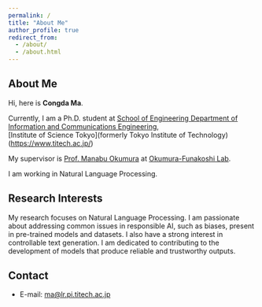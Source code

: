 ```yaml
---
permalink: /
title: "About Me"
author_profile: true
redirect_from: 
  - /about/
  - /about.html
---
```


## About Me

Hi, here is **Congda Ma**. 

Currently, I am a Ph.D. student at [School of Engineering
Department of Information and Communications Engineering](https://educ.titech.ac.jp/ict/),  
[Institute of Science Tokyo](formerly Tokyo Institute of Technology)(https://www.titech.ac.jp/)

My supervisor is [Prof. Manabu Okumura](http://www.lr.pi.titech.ac.jp/~oku/index-e.html) at [Okumura-Funakoshi Lab](https://lr-www.pi.titech.ac.jp/wp/). 

I am working in Natural Language Processing.

## Research Interests

My research focuses on Natural Language Processing. 
I am passionate about addressing common issues in responsible AI, such as biases, present in pre-trained models and datasets. 
I also have a strong interest in controllable text generation.
I am dedicated to contributing to the development of models that produce reliable and trustworthy outputs.


## Contact

 - E-mail: ma@lr.pi.titech.ac.jp
